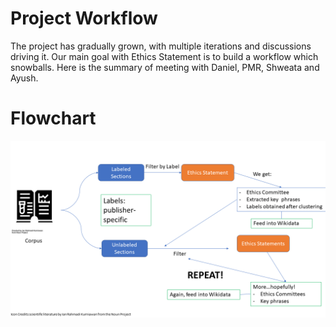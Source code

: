 # Project Workflow
The project has gradually grown, with multiple iterations and discussions driving it. Our main goal with Ethics Statement is to build a workflow which snowballs. Here is the summary of meeting with Daniel, PMR, Shweata and Ayush. 

# Flowchart
![workflow](ethics_statement_workflow.PNG)